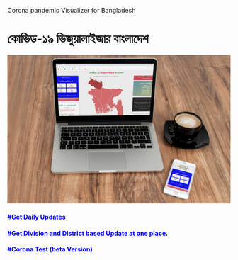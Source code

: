 
Corona pandemic Visualizer for Bangladesh
<h1 style="alignment: center">কোভিড-১৯ ভিজুয়ালাইজার বাংলাদেশ</h1>
<img  src="fnmok.jpg"></img>

<h4 style="color: blue">#Get Daily Updates</h4>
<h4 style="color: blue">#Get Division and District based Update at one place.</h4>
<h4 style="color: blue">#Corona Test (beta Version)</h4>
